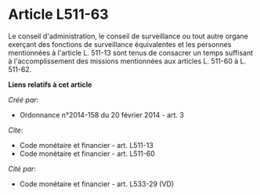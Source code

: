 # Article L511-63

Le conseil d'administration, le conseil de surveillance ou tout autre organe exerçant des fonctions de surveillance
équivalentes et les personnes mentionnées à l'article L. 511-13 sont tenus de consacrer un temps suffisant à
l'accomplissement des missions mentionnées aux articles L. 511-60 à L. 511-62.

**Liens relatifs à cet article**

_Créé par_:

  - Ordonnance n°2014-158 du 20 février 2014 - art. 3

_Cite_:

  - Code monétaire et financier - art. L511-13
  - Code monétaire et financier - art. L511-60

_Cité par_:

  - Code monétaire et financier - art. L533-29 (VD)
